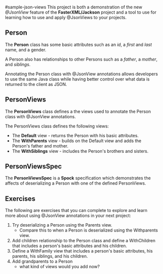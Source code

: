 #sample-json-views
This project is both a demonstration of the new *@JsonView* feature of the **FasterXML/Jackson** project and a tool to use for learning how to use and apply @JsonViews to your projects.

## Person

The **Person** class has some basic attributes such as an *id*, a *first* and *last* name, and a gender.  

A Person also has relationships to other Persons such as a *father*, a *mother*, and *siblings*.

Annotating the Person class with  @JsonView annotations allows developers to use the same Java class while having better control over what data is returned to the client as JSON.

## PersonViews

The **PersonViews** class defines a the views used to annotate the Person class with @JsonView annotations.

The PersonViews class defines the following views:

* The **Default** view - returns the Person with his basic attributes.
* The **WithParents** view - builds on the Default view and adds the Person's father and mother.
* The **WithSiblings** view - includes the Person's brothers and sisters.

## PersonViewsSpec

The **PersonViewsSpec** is a **Spock** specification which demonstrates the affects of deserializing a Person with one of the defined PersonViews.

## Exercises

The following are exercises that you can complete to explore and learn more about using @JsonView annotations in your next project:

1. Try deserializing a Person using the Parents view.
	* Compare this to when a Person is deserialized using the Withparents view.
2. Add children relationship to the Person class and define a WithChildren that includes a person's basic attributes and his children.
3. Define a WithFamily view that includes a person's basic attributes, his parents, his siblings, and his children.
4. Add grandparents to a Person
	* what kind of views would you add now?